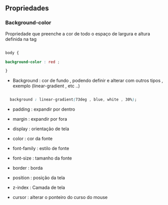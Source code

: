 ## Propriedades 

### Background-color 

<p> Propriedade que preenche a cor de todo o espaço de largura e altura definida na tag </p>

```css 

body {

background-color : red ;

}

```


* Background : cor de fundo , podendo definir e alterar com outros tipos , exemplo (linear-gradient , etc ..)

```css

  background : linear-gradient(73deg , blue, white , 30%);

```

* padding : expandir por dentro 

* margin : expandir por fora 

* display : orientação de tela 

* color : cor da fonte

* font-family : estilo de fonte

* font-size : tamanho da fonte

* border : borda

* position : posição da tela 

* z-index : Camada de tela  

* cursor : alterar o ponteiro do curso do mouse 









